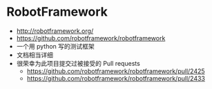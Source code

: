 # RobotFramework

- <http://robotframework.org/>
- <https://github.com/robotframework/robotframework>
- 一个用 python 写的测试框架
- 文档相当详细
- 很荣幸为此项目提交过被接受的 Pull requests
    - <https://github.com/robotframework/robotframework/pull/2425>
    - <https://github.com/robotframework/robotframework/pull/2433>
